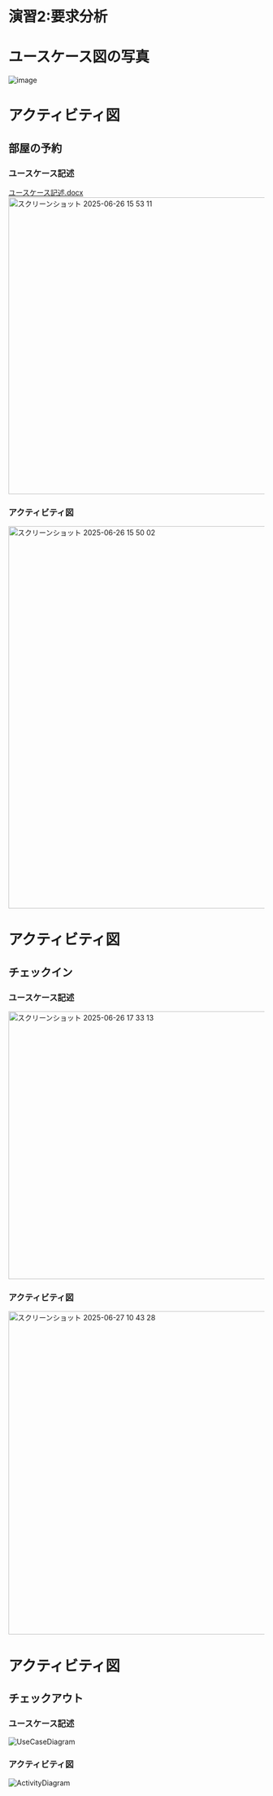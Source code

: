 # 演習2:要求分析
# ユースケース図の写真

![image](https://github.com/user-attachments/assets/1174e749-0edf-4cb9-877d-e07e4b8728bd)

# アクティビティ図
## 部屋の予約
### ユースケース記述
[ユースケース記述.docx](https://github.com/user-attachments/files/20920033/default.docx)
<img width="583" alt="スクリーンショット 2025-06-26 15 53 11" src="https://github.com/user-attachments/assets/13d50050-7d63-4842-84ab-e4975b49dbd0" />

### アクティビティ図
<img width="751" alt="スクリーンショット 2025-06-26 15 50 02" src="https://github.com/user-attachments/assets/b99a8a93-ed37-4177-81a7-f94ded90b6cb" />

# アクティビティ図
## チェックイン
### ユースケース記述
<img width="526" alt="スクリーンショット 2025-06-26 17 33 13" src="https://github.com/user-attachments/assets/e3088594-9211-4629-8cbe-05ec38c3297e" />

### アクティビティ図
<img width="635" alt="スクリーンショット 2025-06-27 10 43 28" src="https://github.com/user-attachments/assets/38f8583c-485c-4965-9a55-61a9051e1550" />





# アクティビティ図
## チェックアウト
### ユースケース記述
![UseCaseDiagram](https://github.com/user-attachments/assets/2d32b55e-5534-4cdc-b2fc-e8d993770c9e)

### アクティビティ図
![ActivityDiagram](https://github.com/user-attachments/assets/7eff6fd3-75e9-418e-966b-8148436a47c7)
